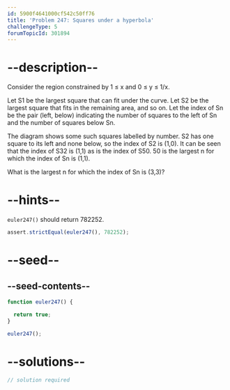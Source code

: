 ```yaml
---
id: 5900f4641000cf542c50ff76
title: 'Problem 247: Squares under a hyperbola'
challengeType: 5
forumTopicId: 301894
---
```


# --description--

Consider the region constrained by 1 ≤ x and 0 ≤ y ≤ 1/x.

Let S1 be the largest square that can fit under the curve. Let S2 be the largest square that fits in the remaining area, and so on. Let the index of Sn be the pair (left, below) indicating the number of squares to the left of Sn and the number of squares below Sn.

The diagram shows some such squares labelled by number. S2 has one square to its left and none below, so the index of S2 is (1,0). It can be seen that the index of S32 is (1,1) as is the index of S50. 50 is the largest n for which the index of Sn is (1,1).

What is the largest n for which the index of Sn is (3,3)?

# --hints--

`euler247()` should return 782252.

```js
assert.strictEqual(euler247(), 782252);
```

# --seed--

## --seed-contents--

```js
function euler247() {

  return true;
}

euler247();
```

# --solutions--

```js
// solution required
```
